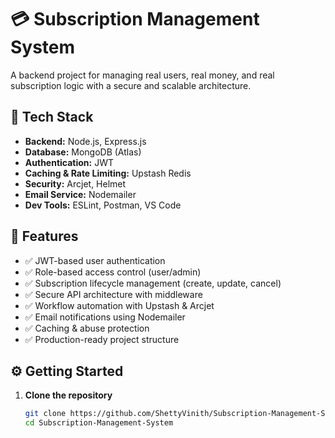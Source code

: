# 💳 Subscription Management System

A backend project for managing real users, real money, and real subscription logic with a secure and scalable architecture.

## 🚀 Tech Stack

- **Backend:** Node.js, Express.js
- **Database:** MongoDB (Atlas)
- **Authentication:** JWT
- **Caching & Rate Limiting:** Upstash Redis
- **Security:** Arcjet, Helmet
- **Email Service:** Nodemailer
- **Dev Tools:** ESLint, Postman, VS Code

## 🔐 Features

- ✅ JWT-based user authentication
- ✅ Role-based access control (user/admin)
- ✅ Subscription lifecycle management (create, update, cancel)
- ✅ Secure API architecture with middleware
- ✅ Workflow automation with Upstash & Arcjet
- ✅ Email notifications using Nodemailer
- ✅ Caching & abuse protection
- ✅ Production-ready project structure

## ⚙️ Getting Started

1. **Clone the repository**
   ```bash
   git clone https://github.com/ShettyVinith/Subscription-Management-System.git
   cd Subscription-Management-System

   
